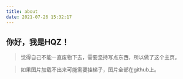 ```yaml
---
title: about
date: 2021-07-26 15:32:17
---
```


## 你好，我是HQZ！

> 觉得自己不能一直废物下去，需要坚持写点东西，所以做了这个主页。

<div class="danger">

> 如果图片加载不出来可能需要挂梯子，图片全部在github上。

</div>


